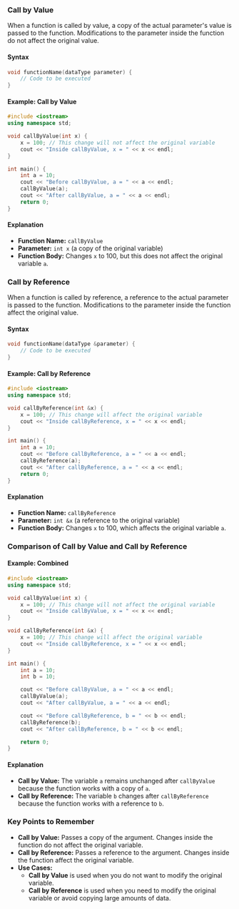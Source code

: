 ### Call by Value

When a function is called by value, a copy of the actual parameter's value is passed to the function. Modifications to the parameter inside the function do not affect the original value.

#### Syntax

```cpp
void functionName(dataType parameter) {
    // Code to be executed
}
```

#### Example: Call by Value

```cpp
#include <iostream>
using namespace std;

void callByValue(int x) {
    x = 100; // This change will not affect the original variable
    cout << "Inside callByValue, x = " << x << endl;
}

int main() {
    int a = 10;
    cout << "Before callByValue, a = " << a << endl;
    callByValue(a);
    cout << "After callByValue, a = " << a << endl;
    return 0;
}
```

#### Explanation
- **Function Name:** `callByValue`
- **Parameter:** `int x` (a copy of the original variable)
- **Function Body:** Changes `x` to 100, but this does not affect the original variable `a`.

### Call by Reference

When a function is called by reference, a reference to the actual parameter is passed to the function. Modifications to the parameter inside the function affect the original value.

#### Syntax

```cpp
void functionName(dataType &parameter) {
    // Code to be executed
}
```

#### Example: Call by Reference

```cpp
#include <iostream>
using namespace std;

void callByReference(int &x) {
    x = 100; // This change will affect the original variable
    cout << "Inside callByReference, x = " << x << endl;
}

int main() {
    int a = 10;
    cout << "Before callByReference, a = " << a << endl;
    callByReference(a);
    cout << "After callByReference, a = " << a << endl;
    return 0;
}
```

#### Explanation
- **Function Name:** `callByReference`
- **Parameter:** `int &x` (a reference to the original variable)
- **Function Body:** Changes `x` to 100, which affects the original variable `a`.

### Comparison of Call by Value and Call by Reference

#### Example: Combined

```cpp
#include <iostream>
using namespace std;

void callByValue(int x) {
    x = 100; // This change will not affect the original variable
    cout << "Inside callByValue, x = " << x << endl;
}

void callByReference(int &x) {
    x = 100; // This change will affect the original variable
    cout << "Inside callByReference, x = " << x << endl;
}

int main() {
    int a = 10;
    int b = 10;

    cout << "Before callByValue, a = " << a << endl;
    callByValue(a);
    cout << "After callByValue, a = " << a << endl;

    cout << "Before callByReference, b = " << b << endl;
    callByReference(b);
    cout << "After callByReference, b = " << b << endl;

    return 0;
}
```

#### Explanation
- **Call by Value:** The variable `a` remains unchanged after `callByValue` because the function works with a copy of `a`.
- **Call by Reference:** The variable `b` changes after `callByReference` because the function works with a reference to `b`.

### Key Points to Remember
- **Call by Value:** Passes a copy of the argument. Changes inside the function do not affect the original variable.
- **Call by Reference:** Passes a reference to the argument. Changes inside the function affect the original variable.
- **Use Cases:** 
  - **Call by Value** is used when you do not want to modify the original variable.
  - **Call by Reference** is used when you need to modify the original variable or avoid copying large amounts of data.
